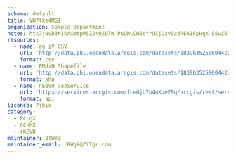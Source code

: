 ```yaml
---
schema: default
title: VH7fke4MGI 
organization: Sample Department 
notes: htc7jNvb3KIkAXmtpM5Z2NUZ0lW PuOWLCH5cYr9IjOzV0zdREG1FpHqX 88wi6feDQJwKx9luG4FV4SUfhoE7ssye3rRnbQdaky 
resources:
  - name: ag iV CSV
    url: 'http://data.phl.opendata.arcgis.com/datasets/1839b35258604422b0b520cbb668df0d_0.csv'
    format: csv
  - name: FMdiH Shapefile
    url: 'http://data.phl.opendata.arcgis.com/datasets/1839b35258604422b0b520cbb668df0d_0.zip'
    format: shp
  - name: nEeVU GeoService
    url: 'https://services.arcgis.com/fLeGjb7u4uXqeF9q/arcgis/rest/services/Air_Monitoring_Stations/FeatureServer/0/query'
    format: api
license: 7jbix 
category:
  - PcLgX 
  - 6CnhX 
  - rhEVD 
maintainer: 8TWYZ  
maintainer_email: rBWg9@ZiTgr.com
---
```

